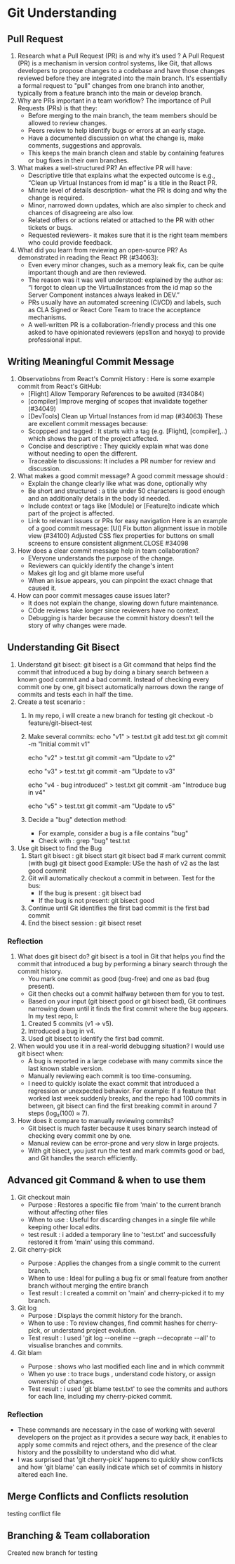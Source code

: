 # Git Understanding 
## Pull Request 
1. Research what a Pull Request (PR) is and why it’s used ?
    A Pull Request (PR) is a mechanism in version control systems, like Git, that allows developers to propose changes to a codebase and have those changes reviewed before they are integrated into the main branch. It's essentially a formal request to "pull" changes from one branch into another, typically from a feature branch into the main or develop branch. 
2. Why are PRs important in a team workflow?
    The importance of Pull Requests (PRs) is that they:  
    - Before merging to the main branch, the team members should be allowed to review changes. 
    - Peers review to help identify bugs or errors at an early stage. 
    - Have a documented discussion on what the change is, make comments, suggestions and approvals. 
    - This keeps the main branch clean and stable by containing features or bug fixes in their own branches.
3. What makes a well-structured PR?
    An effective PR will have:  
    - Descriptive title that explains what the expected outcome is e.g., “Clean up Virtual Instances from id map” is a title in the React PR. 
    - Minute level of details description- what the PR is doing and why the change is required. 
    - Minor, narrowed down updates, which are also simpler to check and chances of disagreeing are also low.
    - Related offers or actions related or attached to the PR with other tickets or bugs. 
    - Requested reviewers- it makes sure that it is the right team members who could provide feedback.
4. What did you learn from reviewing an open-source PR?
    As demonstrated in reading the React PR (#34063):  
    - Even every minor changes, such as a memory leak fix, can be quite important though and are then reviewed.
    - The reason was it was well understood: explained by the author as: “I forgot to clean up the VirtualInstances from the id map so the Server Component instances always leaked in DEV.” 
    - PRs usually have an automated screening (CI/CD) and labels, such as CLA Signed or React Core Team to trace the acceptance mechanisms. 
    - A well-written PR is a collaboration-friendly process and this one asked to have opinionated reviewers (eps1lon and hoxyq) to provide professional input.
## Writing Meaningful Commit Message 
1. Observatiobns from React's Commit History :
    Here is some example commit from React's GitHub:
    - [Flight] Allow Temporary References to be awaited (#34084)
    - [compiler] Improve merging of scopes that invalidate together (#34049)
    - [DevTools] Clean up Virtual Instances from id map (#34063)
    These are excellent commit messages because:
    - Scoppped and tagged : It starts with a tag (e.g. [Flight], [compiler],..) which shows the part of the project affected.
    - Concise and descriptive : They quickly explain what was done without needing to open the different.
    - Traceable to discussions: It includes a PR number for review and discussion.
2. What makes a good commit message?
    A good commit message should :
    - Explain the change clearly like what was done, optionally why 
    - Be short and structured : a title under 50 characters is good enough and an additionally details in the body id needed.
    - Include context or tags like [Module] or [Feature]to indicate which part of the project is affected.
    - Link to relevant issues or PRs for easy navigation 
    Here is an example of a good commit message:
    [UI] Fix button alignment issue in mobile view (#34100)
    Adjusted CSS flex properties for buttons on small screens to ensure consistent alignment.CLOSE #34098
3. How does a clear commit message help in team collaboration?
    - EVeryone understands the purpose of the change.
    - Reviewers can quickly identify the change's intent
    - Makes git log and git blame more useful 
    - When an issue appears, you can pinpoint the exact chnage that caused it.
4. How can poor commit messages cause issues later?
    - It does not explain the change, slowing down future maintenance.
    - COde reviews take longer since reviewers have no context.
    - Debugging is harder because the commit history doesn't tell the story of why changes were made.
## Understanding Git Bisect
1. Understand git bisect:
    git bisect is a Git command that helps find the commit that introduced a bug by doing a binary search between a known good commit and a bad commit.
    Instead of checking every commit one by one, git bisect automatically narrows down the range of commits and tests each in half the time.
2. Create a test scenario :
    1. In my repo, i will create a new branch for testing 
        git checkout -b feature/git-bisect-test
    2. Make several commits:
        echo "v1" > test.txt
        git add test.txt
        git commit -m "Initial commit v1"

        echo "v2" > test.txt
        git commit -am "Update to v2"

        echo "v3" > test.txt
        git commit -am "Update to v3"

        echo "v4 - bug introduced" > test.txt
        git commit -am "Introduce bug in v4"

        echo "v5" > test.txt
        git commit -am "Update to v5"
    3. Decide a "bug" detection method:
        - For example, consider a bug is a file contains "bug"
        - Check with : 
        grep "bug" test.txt
3. Use git bisect to find the Bug
    1. Start git bisect :
        git bisect start
        git bisect bad  # mark current commit (with bug)
        git bisect good <commit-hash-of-known-good>
        Example: USe the hash of v2 as the last good commit 
    2. Git will automatically checkout a commit in between. Test for the bus:
        - If the bug is present : 
        git bisect bad
        - If the bug is not present:
        git bisect good
    3. Continue until Git identifies the first bad commit
    <commit-hash> is the first bad commit
    4. End the bisect session :
    git bisect reset 
### Reflection 
1. What does git bisect do?
    git bisect is a tool in Git that helps you find the commit that introduced a bug by performing a binary search through the commit history.
    - You mark one commit as good (bug-free) and one as bad (bug present).
    - Git then checks out a commit halfway between them for you to test.
    - Based on your input (git bisect good or git bisect bad), Git continues narrowing down until it finds the first commit where the bug appears.
    In my test repo, I:
    1. Created 5 commits (v1 → v5).
    2. Introduced a bug in v4.
    3. Used git bisect to identify the first bad commit.
2. When would you use it in a real-world debugging situation?
    I would use git bisect when:
    - A bug is reported in a large codebase with many commits since the last known stable version.
    - Manually reviewing each commit is too time-consuming.
    - I need to quickly isolate the exact commit that introduced a regression or unexpected behavior.
    For example:
    If a feature that worked last week suddenly breaks, and the repo had 100 commits in between, git bisect can find the first breaking commit in around 7 steps (log₂(100) ≈ 7).
3. How does it compare to manually reviewing commits?
    - Git bisect is much faster because it uses binary search instead of checking every commit one by one.
    - Manual review can be error-prone and very slow in large projects.
    - With git bisect, you just run the test and mark commits good or bad, and Git handles the search efficiently.
## Advanced git Command & when to use them 
1. Git checkout main 
    - Purpose : Restores a specific file from 'main' to the current branch without affecting other files
    - When to use : Useful for discarding changes in a single file while keeping other local edits.
    - test result : i added a temporary line to 'test.txt' and successfully restored it from 'main' using this command.
2. Git cherry-pick <commit> 
    - Purpose : Applies the changes from a single commit to the current branch.
    - When to use : Ideal for pulling a bug fix or small feature from another branch without merging the entire branch 
    - Test result : I created a commit on 'main' and cherry-picked it to my branch.
3. Git log 
    - Purpose : Displays the commit history for the branch.
    - When to use : To review changes, find commit hashes for cherry-pick, or understand project evolution.
    - Test result : I used 'git log --oneline --graph --decoprate --all' to visualise branches and commits.
4. Git blam <file>
    - Purpose : shows who last modified each line and in which commmit 
    - When yo use : to trace bugs , understand code history, or assign ownership of changes.
    - Test result : i used 'git blame test.txt' to see the commits and authors for each line, including my cherry-picked commit.
### Reflection 
- These commands are necessary in the case of working with several developers on the project as it provides a secure way back, it enables to apply some commits and reject others, and the presence of the clear history and the possibility to understand who did what.  
- I was surprised that 'git cherry-pick' happens to quickly show conflicts and how 'git blame' can easily indicate which set of commits in history altered each line.
## Merge Conflicts and Conflicts resolution 
testing conflict file 




## Branching & Team collaboration 
Created new branch for testing 